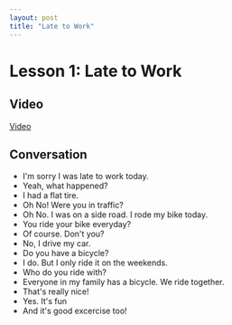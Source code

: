 ```yaml
---
layout: post
title: "Late to Work"
---
```


# Lesson 1: Late to Work

## Video
[Video][1]


## Conversation

* I'm sorry I was late to work today.
* Yeah, what happened?
* I had a flat tire.
* Oh No! Were you in traffic?
* Oh No. I was on a side road. I rode my bike today.
* You ride your bike everyday?
* Of course. Don't you?
* No, I drive my car.
* Do you have a bicycle?
* I do. But I only ride it on the weekends.
* Who do you ride with?
* Everyone in my family has a bicycle. We ride together.
* That's really nice!
* Yes. It's fun
* And it's good excercise too!


[1]: https://youtu.be/kxb8EpyhKro?t=9
